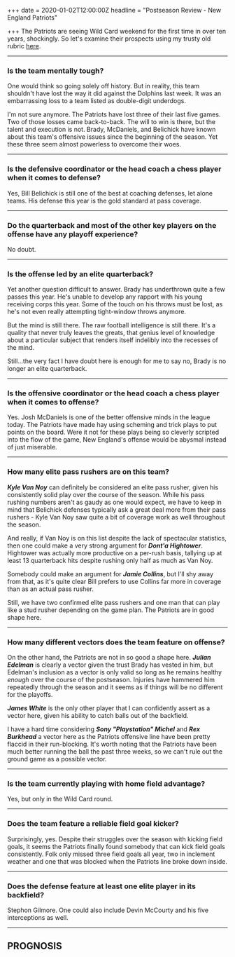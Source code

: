 +++
date = 2020-01-02T12:00:00Z
headline = "Postseason Review - New England Patriots"

+++
The Patriots are seeing Wild Card weekend for the first time in over ten years, shockingly. So let's examine their prospects using my trusty old rubric [here](https://owlpicks.com/posts/postseason-review-team-assessment-rubric/ "Rubric").

***

### Is the team mentally tough?

One would think so going solely off history. But in reality, this team shouldn't have lost the way it did against the Dolphins last week. It was an embarrassing loss to a team listed as double-digit underdogs.

I'm not sure anymore. The Patriots have lost three of their last five games. Two of those losses came back-to-back. The will to win is there, but the talent and execution is not. Brady, McDaniels, and Belichick have known about this team's offensive issues since the beginning of the season. Yet these three seem almost powerless to overcome their woes.

***

### Is the defensive coordinator or the head coach a chess player when it comes to defense?

Yes, Bill Belichick is still one of the best at coaching defenses, let alone teams. His defense this year is the gold standard at pass coverage.

***

### Do the quarterback and most of the other key players on the offense have any playoff experience?

No doubt.

***

### Is the offense led by an elite quarterback?

Yet another question difficult to answer. Brady has underthrown quite a few passes this year. He's unable to develop any rapport with his young receiving corps this year. Some of the touch on his throws must be lost, as he's not even really attempting tight-window throws anymore.

But the mind is still there. The raw football intelligence is still there. It's a quality that never truly leaves the greats, that genius level of knowledge about a particular subject that renders itself indelibly into the recesses of the mind.

Still...the very fact I have doubt here is enough for me to say no, Brady is no longer an elite quarterback. 

***

### Is the offensive coordinator or the head coach a chess player when it comes to offense?

Yes. Josh McDaniels is one of the better offensive minds in the league today. The Patriots have made hay using scheming and trick plays to put points on the board. Were it not for these plays being so cleverly scripted into the flow of the game, New England's offense would be abysmal instead of just miserable.  

***

### How many elite pass rushers are on this team?

**_Kyle Van Noy_** can definitely be considered an elite pass rusher, given his consistently solid play over the course of the season. While his pass rushing numbers aren't as gaudy as one would expect, we have to keep in mind that Belichick defenses typically ask a great deal more from their pass rushers - Kyle Van Noy saw quite a bit of coverage work as well throughout the season.

And really, if Van Noy is on this list despite the lack of spectacular statistics, then one could make a very strong argument for **_Dont'a Hightower_**.  Hightower was actually more productive on a per-rush basis, tallying up at least 13 quarterback hits despite rushing only half as much as Van Noy.

Somebody could make an argument for **_Jamie Collins_**, but I'll shy away from that, as it's quite clear Bill prefers to use Collins far more in coverage than as an actual pass rusher.

Still, we have two confirmed elite pass rushers and one man that can play like a stud rusher depending on the game plan. The Patriots are in good shape here.

***

### How many different vectors does the team feature on offense?

On the other hand, the Patriots are not in so good a shape here. **_Julian Edelman_** is clearly a vector given the trust Brady has vested in him, but Edelman's inclusion as a vector is only valid so long as he remains healthy _enough_ over the course of the postseason. Injuries have hammered him repeatedly through the season and it seems as if things will be no different for the playoffs.

**_James White_** is the only other player that I can confidently assert as a vector here, given his ability to catch balls out of the backfield.

I have a hard time considering **_Sony "Playstation" Michel_** and **_Rex Burkhead_** a vector here as the Patriots offensive line have been pretty flaccid in their run-blocking. It's worth noting that the Patriots have been much better running the ball the past three weeks, so we can't rule out the ground game as a possible vector.

***

### Is the team currently playing with home field advantage?

Yes, but only in the Wild Card round.

***

### Does the team feature a reliable field goal kicker?

Surprisingly, yes. Despite their struggles over the season with kicking field goals, it seems the Patriots finally found somebody that can kick field goals consistently. Folk only missed three field goals all year, two in inclement weather and one that was blocked when the Patriots line broke down inside.

***

### Does the defense feature at least one elite player in its backfield?

Stephon Gilmore. One could also include Devin McCourty and his five interceptions as well.

***

## PROGNOSIS